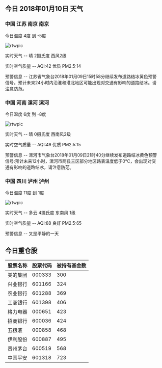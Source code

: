 ## 今日 2018年01月10日 天气
### 中国 江苏 南京 南京

今日温度 4度 到 -5度

![rtwpic](http://app1.showapi.com/weather/icon/night/00.png)

实时天气 -- 晴 2摄氏度 西风2级

实时空气质量 -- AQI:42 优质 PM2.5:14

预警信息 -- 江苏省气象台2018年01月09日15时58分继续发布道路结冰黄色预警信号。预计未来24小时内沿淮和淮北地区可能出现对交通有影响的道路结冰。请注意防范。
    
### 中国 河南 漯河 漯河

今日温度 6度 到 -8度

![rtwpic](http://app1.showapi.com/weather/icon/night/00.png)

实时天气 -- 晴 0摄氏度 西南风2级

实时空气质量 -- AQI:49 优质 PM2.5:15

预警信息 -- 漯河市气象台2018年01月09日21时40分继续发布道路结冰黄色预警信号:预计未来12小时，漯河市两县三区部分地区路表温度低于0℃，会出现对交通有影响的道路结冰，请注意防范。
    
### 中国 四川 泸州 泸州

今日温度 11度 到 1度

![rtwpic](http://app1.showapi.com/weather/icon/night/01.png)

实时天气 -- 多云 4摄氏度 东南风 1级

实时空气质量 -- AQI:88 良好 PM2.5:65

预警信息 -- 又是平静的一天
    
## 今日重仓股 

|股票名称|股票代码|被持有基金数|
|---|---|---|
|美的集团|000333|300|
|兴业银行|601166|324|
|农业银行|601288|369|
|工商银行|601398|406|
|格力电器|000651|423|
|招商银行|600036|424|
|五粮液|000858|468|
|伊利股份|600887|495|
|贵州茅台|600519|568|
|中国平安|601318|723|
